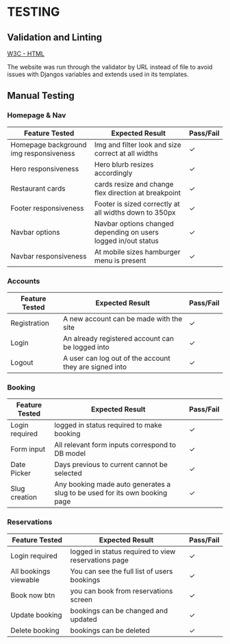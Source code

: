 # TESTING

## Validation and Linting 

[W3C - HTML](https://validator.w3.org/)


The website was run through the validator by URL instead of file to avoid issues with Djangos variables and extends used in its templates.

## Manual Testing 

### Homepage & Nav

Feature Tested | Expected Result | Pass/Fail
---------------|-----------------|-----------
Homepage background img responsiveness | Img and filter look and size correct at all widths | &check;
Hero responsiveness | Hero blurb resizes accordingly | &check;
Restaurant cards | cards resize and change flex direction at breakpoint | &check;
Footer responsiveness | Footer is sized correctly at all widths down to 350px | &check;
Navbar options | Navbar options changed depending on users logged in/out status | &check;
Navbar responsiveness | At mobile sizes hamburger menu is present | &check;

### Accounts 

Feature Tested | Expected Result | Pass/Fail
---------------|-----------------|-----------
Registration | A new account can be made with the site | &check;
Login | An already registered account can be logged into | &check;
Logout | A user can log out of the account they are signed into | &check;

### Booking

Feature Tested | Expected Result | Pass/Fail
---------------|-----------------|-----------
Login required | logged in status required to make booking | &check;
Form input | All relevant form inputs correspond to DB model | &check;
Date Picker | Days previous to current cannot be selected | &check;
Slug creation | Any booking made auto generates a slug to be used for its own booking page | &check;

### Reservations 

Feature Tested | Expected Result | Pass/Fail
---------------|-----------------|-----------
Login required | logged in status required to view reservations page | &check;
All bookings viewable | You can see the full list of users bookings | &check;
Book now btn | you can book from reservations screen | &check;
Update booking | bookings can be changed and updated | &check;
Delete booking | bookings can be deleted |&check;